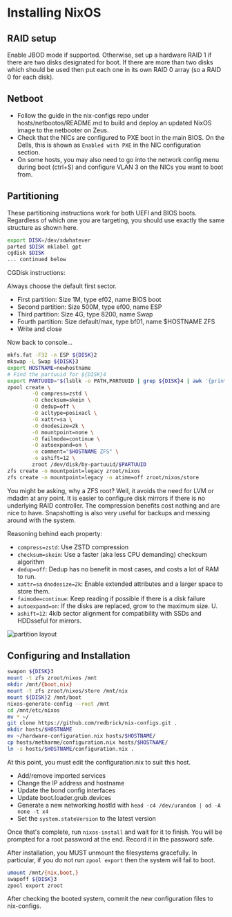 # Installing NixOS

## RAID setup

Enable JBOD mode if supported. Otherwise, set up a hardware RAID 1
if there are two disks designated for boot. If there are more than two
disks which should be used then put each one in its own RAID 0 array (so
a RAID 0 for each disk).

## Netboot

- Follow the guide in the nix-configs repo under hosts/netbootos/README.md to
  build and deploy an updated NixOS image to the netbooter on Zeus.
- Check that the NICs are configured to PXE boot in the main BIOS. On the Dells,
  this is shown as `Enabled with PXE` in the NIC configuration section.
- On some hosts, you may also need to go into the network config menu during
  boot (ctrl+S) and configure VLAN 3 on the NICs you want to boot from.

## Partitioning

These partitioning instructions work for both UEFI and BIOS boots.
Regardless of which one you are targeting, you should use exactly
the same structure as shown here.

```bash
export DISK=/dev/sdwhatever
parted $DISK mklabel gpt
cgdisk $DISK
... continued below
```

CGDisk instructions:

Always choose the default first sector.

- First partition: Size 1M, type ef02, name BIOS boot
- Second partition: Size 500M, type ef00, name ESP
- Third partition: Size 4G, type 8200, name Swap
- Fourth partition: Size default/max, type bf01, name $HOSTNAME ZFS
- Write and close

Now back to console...

```bash
mkfs.fat -F32 -n ESP ${DISK}2
mkswap -L Swap ${DISK}3
export HOSTNAME=newhostname
# Find the partuuid for ${DISK}4
export PARTUUID="$(lsblk -o PATH,PARTUUID | grep ${DISK}4 | awk '{print $2}')"
zpool create \
        -O compress=zstd \
        -O checksum=skein \
        -O dedup=off \
        -O acltype=posixacl \
        -O xattr=sa \
        -O dnodesize=2k \
        -O mountpoint=none \
        -O failmode=continue \
        -O autoexpand=on \
        -o comment="$HOSTNAME ZFS" \
        -o ashift=12 \
        zroot /dev/disk/by-partuuid/$PARTUUID
zfs create -o mountpoint=legacy zroot/nixos
zfs create -o mountpoint=legacy -o atime=off zroot/nixos/store
```

You might be asking, why a ZFS root? Well, it avoids the need for LVM or mdadm
at any point. It is easier to configure disk mirrors if there is no underlying
RAID controller. The compression benefits cost nothing and are nice to have.
Snapshotting is also very useful for backups and messing around with the system.

Reasoning behind each property:

- `compress=zstd`: Use ZSTD compression
- `checksum=skein`: Use a faster (aka less CPU demanding) checksum algorithm
- `dedup=off`: Dedup has no benefit in most cases, and costs a lot of RAM to run.
- `xattr=sa` `dnodesize=2k`: Enable extended attributes and a larger space to store them.
- `faimode=continue`: Keep reading if possible if there is a disk failure
- `autoexpand=on`: If the disks are replaced, grow to the maximum size. U.
- `ashift=12`: 4kib sector alignment for compatibility with SSDs and HDDsseful for mirrors.

<img src="../../img/nixos-install-partitions.png" alt="partition layout" />

## Configuring and Installation

```bash
swapon ${DISK}3
mount -t zfs zroot/nixos /mnt
mkdir /mnt/{boot,nix}
mount -t zfs zroot/nixos/store /mnt/nix
mount ${DISK}2 /mnt/boot
nixos-generate-config --root /mnt
cd /mnt/etc/nixos
mv * ~/
git clone https://github.com/redbrick/nix-configs.git .
mkdir hosts/$HOSTNAME
mv ~/hardware-configuration.nix hosts/$HOSTNAME/
cp hosts/metharme/configuration.nix hosts/$HOSTNAME/
ln -s hosts/$HOSTNAME/configuration.nix .
```

At this point, you must edit the configuration.nix to suit this host.

- Add/remove imported services
- Change the IP address and hostname
- Update the bond config interfaces
- Update boot.loader.grub.devices
- Generate a new networking.hostId with `head -c4 /dev/urandom | od -A none -t x4`
- Set the `system.stateVersion` to the latest version

Once that's complete, run `nixos-install` and wait for it to finish.
You will be prompted for a root password at the end.
Record it in the password safe.

After installation, you MUST unmount the filesystems gracefully. In particular,
if you do not run `zpool export` then the system will fail to boot.

```bash
umount /mnt/{nix,boot,}
swapoff ${DISK}3
zpool export zroot
```

After checking the booted system, commit the new configuration files to nix-configs.
